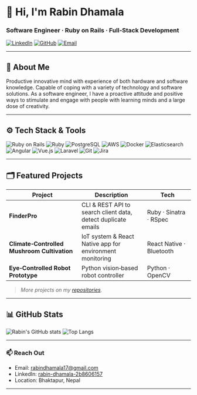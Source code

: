 # 👋 Hi, I'm **Rabin Dhamala**

### Software Engineer · Ruby on Rails · Full‑Stack Development

[![LinkedIn](https://img.shields.io/badge/LinkedIn-0077B5?logo=linkedin&logoColor=white)](https://www.linkedin.com/in/rabin-dhamala-2b8606157/)
[![GitHub](https://img.shields.io/badge/GitHub-181717?logo=github&logoColor=white)](https://github.com/RabinDhamala)
[![Email](https://img.shields.io/badge/Email-D14836?logo=gmail&logoColor=white)](mailto:rabindhamala17@gmail.com)

---

## 🧩 About Me
Productive innovative mind with experience of both hardware and software knowledge. Capable of coping with a variety of technology and software solutions. As a software engineer, I have a proactive attitude and positive ways to stimulate and engage with people with learning minds and a large dose of creativity.

---

## ⚙️ Tech Stack & Tools
![Ruby on Rails](https://img.shields.io/badge/Ruby_on_Rails-CC0000?logo=ruby-on-rails&logoColor=white)
![Ruby](https://img.shields.io/badge/Ruby-CC342D?logo=ruby&logoColor=white)
![PostgreSQL](https://img.shields.io/badge/PostgreSQL-336791?logo=postgresql&logoColor=white)
![AWS](https://img.shields.io/badge/AWS-232F3E?logo=amazon-aws&logoColor=white)
![Docker](https://img.shields.io/badge/Docker-2496ED?logo=docker&logoColor=white)
![Elasticsearch](https://img.shields.io/badge/Elasticsearch-005571?logo=elasticsearch&logoColor=white)
![Angular](https://img.shields.io/badge/Angular-DD0031?logo=angular&logoColor=white)
![Vue.js](https://img.shields.io/badge/Vue.js-4FC08D?logo=vue.js&logoColor=white)
![Laravel](https://img.shields.io/badge/Laravel-F55247?logo=laravel&logoColor=white)
![Git](https://img.shields.io/badge/Git-F05032?logo=git&logoColor=white)
![Jira](https://img.shields.io/badge/Jira-0052CC?logo=jira&logoColor=white)

---

## 🗂️ Featured Projects
| Project | Description | Tech |
|---------|-------------|------|
| **FinderPro** | CLI & REST API to search client data, detect duplicate emails | Ruby · Sinatra · RSpec |
| **Climate‑Controlled Mushroom Cultivation** | IoT system & React Native app for environment monitoring | React Native · Bluetooth |
| **Eye‑Controlled Robot Prototype** | Python vision‑based robot controller | Python · OpenCV |

> *More projects on my [repositories](https://github.com/RabinDhamala?tab=repositories).*  

---

## 📊 GitHub Stats
![Rabin's GitHub stats](https://github-readme-stats.vercel.app/api?username=RabinDhamala&show_icons=true)
![Top Langs](https://github-readme-stats.vercel.app/api/top-langs/?username=RabinDhamala&layout=compact&hide=css,html)

---

### 📫 Reach Out
- Email: [rabindhamala17@gmail.com](mailto:rabindhamala17@gmail.com)
- LinkedIn: [rabin-dhamala-2b8606157](https://www.linkedin.com/in/rabin-dhamala-2b8606157/)
- Location: Bhaktapur, Nepal

---
